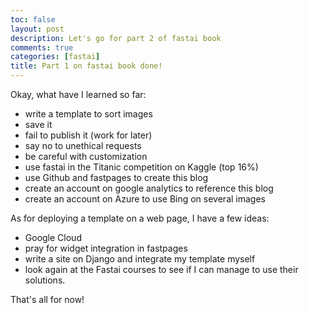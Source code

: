 ```yaml
---
toc: false
layout: post
description: Let's go for part 2 of fastai book
comments: true
categories: [fastai]
title: Part 1 on fastai book done!
---
```

Okay, what have I learned so far:
- write a template to sort images
- save it
- fail to publish it (work for later)
- say no to unethical requests
- be careful with customization
- use fastai in the Titanic competition on Kaggle (top 16%)
- use Github and fastpages to create this blog
- create an account on google analytics to reference this blog
- create an account on Azure to use Bing on several images

As for deploying a template on a web page, I have a few ideas:
- Google Cloud
- pray for widget integration in fastpages
- write a site on Django and integrate my template myself
- look again at the Fastai courses to see if I can manage to use their solutions.

That's all for now!
